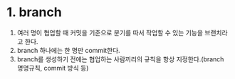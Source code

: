 # 1. branch
1. 여러 명이 협업할 때 커밋을 기준으로 분기를 따서 작업할 수 있는 기능을 브랜치라고 한다.
2. branch 하나에는 한 명만 commit한다.
3. branch를 생성하기 전에는 협업하는 사람끼리의 규칙을 항상 지정한다.(branch 명명규칙, commit 방식 등)
